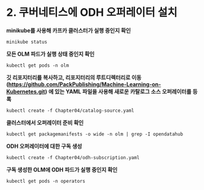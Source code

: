 # 2. 쿠버네티스에 ODH 오퍼레이터 설치

**minikube를 사용해 카프카 클러스터가 실행 중인지 확인**

```
minikube status
```


**모든 OLM 파드가 실행 상태 중인지 확인**

```
kubectl get pods -n olm
```


**깃 리포지터리를 복사하고, 리포지터리의 루트디렉터리로 이동**
**(https://github.com/PackPublishing/Machine-Learning-on-Kubernetes.git)**
**에 있는 YAML 파일을 사용해 새로운 카탈로그 소스 오퍼레이터를 등록**

```
kubectl create -f Chapter04/catalog-source.yaml
```


**클러스터에서 오퍼레이터 준비 확인**

```
kubectl get packagemanifests -o wide -n olm | grep -I opendatahub
```


**ODH 오퍼레이터에 대한 구독 생성**

```
kubectl create -f Chapter04/odh-subscription.yaml
```


**구독 생성한 OLM에 ODH 파드가 실행 중인지 확인**

```
kubectl get pods -n operators
```